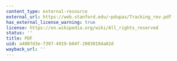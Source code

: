 ```yaml
---
content_type: external-resource
external_url: https://web.stanford.edu/~pdupas/Tracking_rev.pdf
has_external_license_warning: true
license: https://en.wikipedia.org/wiki/All_rights_reserved
status: ''
title: PDF
uid: a4807d3e-7397-4919-b04f-20030194a02d
wayback_url: ''
---
```

